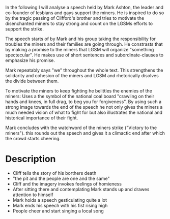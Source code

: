 In the following I will analyse a speech held by Mark Ashton, the leader and co-founder of lesbians and gays support the miners. He is inspired to do so by the tragic passing of Clifford's brother and tries to motivate the disenchanted miners to stay strong and count on the LGSMs efforts to support the strike.

The speech starts of by Mark and his group taking the responsibility for troubles the miners and their families are going through. He constrasts that by making a promise to the miners that LGSM will organize "something spectecular". He makes use of short sentences and subordinate-clauses to emphasize his promise.

Mark repeatably says "we" throughout the whole text. This strengthens the solidarity and cohesion of the miners and LGSM and rhetorically disolves the divide between them.

To motivate the miners to keep fighting he belittles the enemies of the miners: Uses a the symbol of the national coal board "crawling on their hands and knees, in full drag, to beg you for forgiveness". By using such a strong image towards the end of the speech he not only gives the miners a much needed vision of what to fight for but also illustrates the national and historical importance of their fight.

Mark concludes with the watchword of the miners strike ("Victory to the miners"). this rounds out the speech and gives it a climactic end after which the crowd starts cheering.

# Description

+ Cliff tells the story of his borthers death
+ "the pit and the people are one and the same"
+ Cliff and the imagery invokes feelings of homieness
+ After sitting there and contemplating Mark stands up and drawes attention to himself
+ Mark holds a speech gesticulating quite a lot
+ Mark ends his speech with his fist rising high 
+ People cheer and start singing a local song